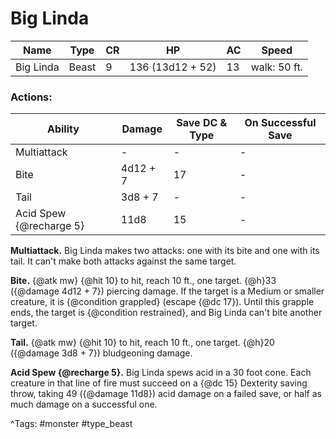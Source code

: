 # Big Linda

| Name | Type | CR | HP | AC | Speed |
|------|------|----|----|----|-------|
| Big Linda | Beast | 9 | 136 (13d12 + 52) | 13 | walk: 50 ft. |

### Actions:

| Ability | Damage | Save DC & Type | On Successful Save |
|---------|--------|----------------|--------------------|
| Multiattack | - | - | - |
| Bite | 4d12 + 7 | 17 | - |
| Tail | 3d8 + 7 | - | - |
| Acid Spew {@recharge 5} | 11d8 | 15 | - |


**Multiattack.** Big Linda makes two attacks: one with its bite and one with its tail. It can't make both attacks against the same target.

**Bite.** {@atk mw} {@hit 10} to hit, reach 10 ft., one target. {@h}33 ({@damage 4d12 + 7}) piercing damage. If the target is a Medium or smaller creature, it is {@condition grappled} (escape {@dc 17}). Until this grapple ends, the target is {@condition restrained}, and Big Linda can't bite another target.

**Tail.** {@atk mw} {@hit 10} to hit, reach 10 ft., one target. {@h}20 ({@damage 3d8 + 7}) bludgeoning damage.

**Acid Spew {@recharge 5}.** Big Linda spews acid in a 30 foot cone. Each creature in that line of fire must succeed on a {@dc 15} Dexterity saving throw, taking 49 ({@damage 11d8}) acid damage on a failed save, or half as much damage on a successful one.

^Tags: #monster #type_beast